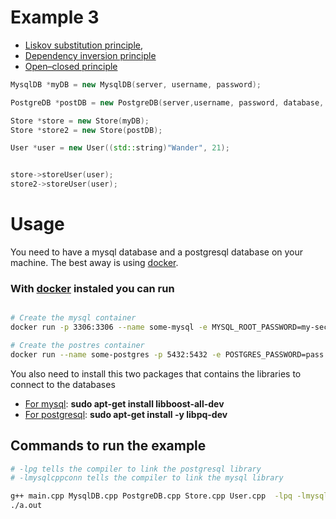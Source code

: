 # Example 3

- [Liskov substitution principle](https://en.wikipedia.org/wiki/Liskov_substitution_principle),
- [Dependency inversion principle](https://en.wikipedia.org/wiki/Dependency_inversion_principle)
- [Open–closed principle](https://en.wikipedia.org/wiki/Open%E2%80%93closed_principle)


```cpp
MysqlDB *myDB = new MysqlDB(server, username, password);

PostgreDB *postDB = new PostgreDB(server,username, password, database, port);

Store *store = new Store(myDB);
Store *store2 = new Store(postDB);

User *user = new User((std::string)"Wander", 21);


store->storeUser(user);
store2->storeUser(user);
```


# Usage

You need to have a mysql database and a postgresql database on your machine. The best away is using [docker](https://www.docker.com/).

### With [docker](https://www.docker.com/) instaled you can run

```bash

# Create the mysql container
docker run -p 3306:3306 --name some-mysql -e MYSQL_ROOT_PASSWORD=my-secret-pw -d mysql:8.0.20

# Create the postres container
docker run --name some-postgres -p 5432:5432 -e POSTGRES_PASSWORD=pass -d postgres:12.3
```

You also need to install this two packages that contains the libraries to connect to the databases

- [For mysql](https://dev.mysql.com/doc/connector-cpp/8.0/en/connector-cpp-introduction.html): **sudo apt-get install libboost-all-dev**
- [For postgresql](https://www.postgresql.org/docs/12/libpq.html): **sudo apt-get install -y libpq-dev**

## Commands to run the example

```bash
# -lpg tells the compiler to link the postgresql library
# -lmysqlcppconn tells the compiler to link the mysql library

g++ main.cpp MysqlDB.cpp PostgreDB.cpp Store.cpp User.cpp  -lpq -lmysqlcppconn
./a.out
```
